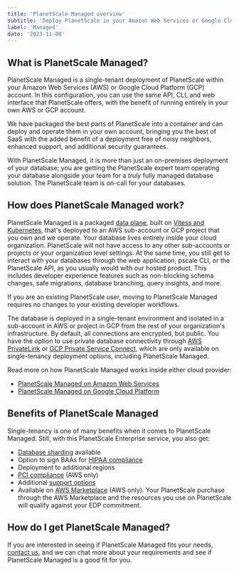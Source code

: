 ```yaml
---
title: 'PlanetScale Managed overview'
subtitle: 'Deploy PlanetScale in your Amazon Web Services or Google Cloud Platform account with our PlanetScale Managed plan.'
label: 'Managed'
date: '2023-11-08'
---
```


## What is PlanetScale Managed?

PlanetScale Managed is a single-tenant deployment of PlanetScale within your Amazon Web Services (AWS) or Google Cloud Platform (GCP) account. In this configuration, you can use the same API, CLI, and web interface that PlanetScale offers, with the benefit of running entirely in your own AWS or GCP account.

We have packaged the best parts of PlanetScale into a container and can deploy and operate them in your own account, bringing you the best of SaaS with the added benefit of a deployment free of noisy neighbors, enhanced support, and additional security guarantees.

With PlanetScale Managed, it is more than just an on-premises deployment of your database; you are getting the PlanetScale expert team operating your database alongside your team for a _truly_ fully managed database solution. The PlanetScale team is on-call for your databases.

## How does PlanetScale Managed work?

PlanetScale Managed is a packaged [data plane](https://en.wikipedia.org/wiki/Data_plane), built on [Vitess and Kubernetes](/blog/scaling-hundreds-of-thousands-of-database-clusters-on-kubernetes), that's deployed to an AWS sub-account or GCP project that you own and we operate. Your database lives entirely inside your cloud organization. PlanetScale will not have access to any other sub-accounts or projects or your organization level settings. At the same time, you still get to interact with your databases through the web application, pscale CLI, or the PlanetScale API, as you usually would with our hosted product. This includes developer experience features such as non-blocking schema changes, safe migrations, database branching, query insights, and more.

If you are an existing PlanetScale user, moving to PlanetScale Managed requires no changes to your existing developer workflows.

The database is deployed in a single-tenant environment and isolated in a sub-account in AWS or project in GCP from the rest of your organization's infrastructure. By default, all connections are encrypted, but public. You have the option to use private database connectivity through [AWS PrivateLink](/docs/enterprise/managed/aws/privatelink) or [GCP Private Service Connect](/docs/enterprise/managed/gcp/private-service-connect), which are only available on single-tenancy deployment options, including PlanetScale Managed.

Read more on how PlanetScale Managed works inside either cloud provider:

- [PlanetScale Managed on Amazon Web Services](/docs/enterprise/managed/aws/overview)
- [PlanetScale Managed on Google Cloud Platform](/docs/enterprise/managed/gcp/overview)

## Benefits of PlanetScale Managed

Single-tenancy is one of many benefits when it comes to PlanetScale Managed. Still, with this PlanetScale Enterprise service, you also get:

- [Database sharding](/docs/concepts/sharding) available
- Option to sign BAAs for [HIPAA compliance](/blog/planetscale-and-hipaa)
- Deployment to additional regions
- [PCI compliance](/blog/planetscale-managed-is-now-pci-compliant) (AWS only)
- Additional [support options](/docs/support/support-overview#enterprise)
- Available on [AWS Marketplace](https://aws.amazon.com/marketplace/pp/prodview-luy3krhkpjne4) (AWS only). Your PlanetScale purchase through the AWS Marketplace and the resources you use on PlanetScale will qualify against your EDP commitment.

## How do I get PlanetScale Managed?

If you are interested in seeing if PlanetScale Managed fits your needs, [contact us](/contact), and we can chat more about your requirements and see if PlanetScale Managed is a good fit for you.
